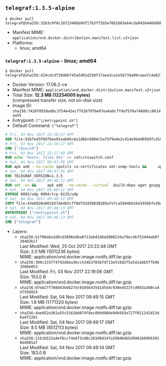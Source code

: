 ## `telegraf:1.3.5-alpine`

```console
$ docker pull telegraf@sha256:32b3c9f0c1072348bb9df17b3ff2b5e7681683e64cda043b446b06b4031c2c2f
```

-	Manifest MIME: `application/vnd.docker.distribution.manifest.list.v2+json`
-	Platforms:
	-	linux; amd64

### `telegraf:1.3.5-alpine` - linux; amd64

```console
$ docker pull telegraf@sha256:d24cdcdf39d6bf45a5d01d250f17aea3ca1e5673da09caee7cde627a76b7e52a
```

-	Docker Version: 17.06.2-ce
-	Manifest MIME: `application/vnd.docker.distribution.manifest.v2+json`
-	Total Size: **12.3 MB (12254005 bytes)**  
	(compressed transfer size, not on-disk size)
-	Image ID: `sha256:7428f0558adbc3f54e42ecf7d16797be07ea4a0c7fdef5f6a74689cc8614aa55`
-	Entrypoint: `["\/entrypoint.sh"]`
-	Default Command: `["telegraf"]`

```dockerfile
# Fri, 03 Nov 2017 22:10:27 GMT
ADD file:92bfed3f8dfbee01eab85c6a1d6bc6894c5a75f9a4e2c414e9b4d05b9fcd19d0 in / 
# Fri, 03 Nov 2017 22:10:27 GMT
CMD ["/bin/sh"]
# Fri, 03 Nov 2017 22:17:49 GMT
RUN echo 'hosts: files dns' >> /etc/nsswitch.conf
# Sat, 04 Nov 2017 09:47:56 GMT
RUN apk add --no-cache iputils ca-certificates net-snmp-tools &&     update-ca-certificates
# Sat, 04 Nov 2017 09:47:56 GMT
ENV TELEGRAF_VERSION=1.3.5
# Sat, 04 Nov 2017 09:48:12 GMT
RUN set -ex &&     apk add --no-cache --virtual .build-deps wget gnupg tar &&     for key in         05CE15085FC09D18E99EFB22684A14CF2582E0C5 ;     do         gpg --keyserver ha.pool.sks-keyservers.net --recv-keys "$key" ||         gpg --keyserver pgp.mit.edu --recv-keys "$key" ||         gpg --keyserver keyserver.pgp.com --recv-keys "$key" ;     done &&     wget -q https://dl.influxdata.com/telegraf/releases/telegraf-${TELEGRAF_VERSION}-static_linux_amd64.tar.gz.asc &&     wget -q https://dl.influxdata.com/telegraf/releases/telegraf-${TELEGRAF_VERSION}-static_linux_amd64.tar.gz &&     gpg --batch --verify telegraf-${TELEGRAF_VERSION}-static_linux_amd64.tar.gz.asc telegraf-${TELEGRAF_VERSION}-static_linux_amd64.tar.gz &&     mkdir -p /usr/src /etc/telegraf &&     tar -C /usr/src -xzf telegraf-${TELEGRAF_VERSION}-static_linux_amd64.tar.gz &&     mv /usr/src/telegraf*/telegraf.conf /etc/telegraf/ &&     chmod +x /usr/src/telegraf*/* &&     cp -a /usr/src/telegraf*/* /usr/bin/ &&     rm -rf *.tar.gz* /usr/src /root/.gnupg &&     apk del .build-deps
# Sat, 04 Nov 2017 09:48:12 GMT
EXPOSE 8092/udp 8094/tcp 8125/udp
# Sat, 04 Nov 2017 09:48:12 GMT
COPY file:43e6828e001b57ab465cff8dfd3d30830289afe7ca5944b61641956bfe38cd1c in /entrypoint.sh 
# Sat, 04 Nov 2017 09:48:13 GMT
ENTRYPOINT ["/entrypoint.sh"]
# Sat, 04 Nov 2017 09:48:13 GMT
CMD ["telegraf"]
```

-	Layers:
	-	`sha256:b1f00a6a160cd3696edba6f13ebd1d6a5808216a78ec4b753444ab8f30483b1f`  
		Last Modified: Wed, 25 Oct 2017 23:22:48 GMT  
		Size: 2.0 MB (1970236 bytes)  
		MIME: application/vnd.docker.image.rootfs.diff.tar.gzip
	-	`sha256:309c3337f4743db6a36cc534b3703bfd713e510d2f5a542abb5ffb963560e053`  
		Last Modified: Fri, 03 Nov 2017 22:19:06 GMT  
		Size: 153.0 B  
		MIME: application/vnd.docker.image.rootfs.diff.tar.gzip
	-	`sha256:07eb27f708d43b6827dc9105b43541d5d4c930e4523fcd093a300ca4d759d824`  
		Last Modified: Sat, 04 Nov 2017 09:49:15 GMT  
		Size: 1.8 MB (1771320 bytes)  
		MIME: application/vnd.docker.image.rootfs.diff.tar.gzip
	-	`sha256:4ae052e361a55c5161b6074f8ec8b9d98de94b583e727f021242d13d6a4f2261`  
		Last Modified: Sat, 04 Nov 2017 09:49:17 GMT  
		Size: 8.5 MB (8512113 bytes)  
		MIME: application/vnd.docker.image.rootfs.diff.tar.gzip
	-	`sha256:21b1b522a4ef6ccf4e8f3c06c28109d14fa268464b5d9901689953910d4905af`  
		Last Modified: Sat, 04 Nov 2017 09:49:14 GMT  
		Size: 183.0 B  
		MIME: application/vnd.docker.image.rootfs.diff.tar.gzip
